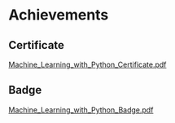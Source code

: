 

# Achievements
## Certificate
[Machine_Learning_with_Python_Certificate.pdf](https://prod-files-secure.s3.us-west-2.amazonaws.com/03e82b26-cccb-4906-bb56-adabcbdc0655/0f35a87e-0c16-48ac-af62-4e4cc34c6a19/Machine_Learning_with_Python_Certificate.pdf?X-Amz-Algorithm=AWS4-HMAC-SHA256&X-Amz-Content-Sha256=UNSIGNED-PAYLOAD&X-Amz-Credential=ASIAZI2LB4664R6Z3GMY%2F20250204%2Fus-west-2%2Fs3%2Faws4_request&X-Amz-Date=20250204T062048Z&X-Amz-Expires=3600&X-Amz-Security-Token=IQoJb3JpZ2luX2VjEA0aCXVzLXdlc3QtMiJHMEUCIQDWgQmZ7rexbU74xKyMX1nGi64yHqiRk1teqcs9ipk0cgIgcxqyKz3DC%2BAf%2FZFzYNLcZD1ASVu8y4D7kuLgU5OlefMq%2FwMIJhAAGgw2Mzc0MjMxODM4MDUiDNYkWKXutigi0GYDIyrcA9iiuo6k2g7L%2FmnVBlbP9geiAh9SiLYIvhhsHysGJ1IfXSLFeaPQbKO79HpBg6rahk6E469wLLEM7LcK4cCkNC1x2f1Yf9MNi5ze3%2Bxinn3kKmZHNubdqFGT5M1O96JLJY7YmM%2B9AKezVFP2rijAeJvF%2Fp9%2BLL0cELubOBurAsy7NY1FHD0RevCceZLSURMo0AAvZhPWpDZdni1k0ZCvJlgF67Z9OT%2F40AFr418gQGC353ZWfDkvv99XloQogR7eskUE%2F7BNG1nqsYFl5i%2BmO4sX8pKAKFm4xTCp3ndh6ddW%2BfPPb67pabRnnWA6lGemaxppkIm6vN%2BfqcmaRNOy0AzpBwqCQA%2FVaua0aS%2FyNhxdqH7uJBJUdDRmtdTTqdgMYDy1bcp4iamIFPh%2FoZNVQIAZR3DFjltvQ31NJChtPH7IuCN9%2BoQ1rCQBX%2BP8NYgwe1ZOz7oDZZrlFbsj0gMf%2BazPDowolq5KgdPELKQNKgRto%2FjiFuzRH%2FAdbcF1otnOUE5SUHtUbLMCibWfP6k%2FTdGhnvfUfirIUSA%2Br%2B8%2BA%2FJODiu6FqqlcFnPuJKHNJk5d5YzREJ79m%2FURd9Y1HRkMvGifAexsG%2By2TDROaKMGKtva8H1TfLsIgQiEt%2FTMMm%2Bhr0GOqUBTzBtuz74JIzmnkL3%2BiPkfPjeFR9%2Fj5OTjMpDdMeovaVA03XW2iq1%2FekMikRRiFhxnAiM%2FrWkaQZW4lhycYvnNEQksjEc5byyEnUbsB1%2B081W7552LjZXWyiuNZcXPLJxNKaBH7PIszEAJOxD0Cb0BDKPgQBdTlvyEiIf2DLPg38Cvi%2FXX1n67ez4k233X0Pue1bvaAd3evVBPnlDdDktF2CSzDSS&X-Amz-Signature=0a51558889e2ab553adff94aff867edad81e29a34fe89e5dda958bc7a2de7458&X-Amz-SignedHeaders=host&x-id=GetObject)
## Badge
[Machine_Learning_with_Python_Badge.pdf](https://prod-files-secure.s3.us-west-2.amazonaws.com/03e82b26-cccb-4906-bb56-adabcbdc0655/ff622a22-73d6-44e3-9c7b-e89a8e61b7aa/Machine_Learning_with_Python_Badge.pdf?X-Amz-Algorithm=AWS4-HMAC-SHA256&X-Amz-Content-Sha256=UNSIGNED-PAYLOAD&X-Amz-Credential=ASIAZI2LB4664R6Z3GMY%2F20250204%2Fus-west-2%2Fs3%2Faws4_request&X-Amz-Date=20250204T062048Z&X-Amz-Expires=3600&X-Amz-Security-Token=IQoJb3JpZ2luX2VjEA0aCXVzLXdlc3QtMiJHMEUCIQDWgQmZ7rexbU74xKyMX1nGi64yHqiRk1teqcs9ipk0cgIgcxqyKz3DC%2BAf%2FZFzYNLcZD1ASVu8y4D7kuLgU5OlefMq%2FwMIJhAAGgw2Mzc0MjMxODM4MDUiDNYkWKXutigi0GYDIyrcA9iiuo6k2g7L%2FmnVBlbP9geiAh9SiLYIvhhsHysGJ1IfXSLFeaPQbKO79HpBg6rahk6E469wLLEM7LcK4cCkNC1x2f1Yf9MNi5ze3%2Bxinn3kKmZHNubdqFGT5M1O96JLJY7YmM%2B9AKezVFP2rijAeJvF%2Fp9%2BLL0cELubOBurAsy7NY1FHD0RevCceZLSURMo0AAvZhPWpDZdni1k0ZCvJlgF67Z9OT%2F40AFr418gQGC353ZWfDkvv99XloQogR7eskUE%2F7BNG1nqsYFl5i%2BmO4sX8pKAKFm4xTCp3ndh6ddW%2BfPPb67pabRnnWA6lGemaxppkIm6vN%2BfqcmaRNOy0AzpBwqCQA%2FVaua0aS%2FyNhxdqH7uJBJUdDRmtdTTqdgMYDy1bcp4iamIFPh%2FoZNVQIAZR3DFjltvQ31NJChtPH7IuCN9%2BoQ1rCQBX%2BP8NYgwe1ZOz7oDZZrlFbsj0gMf%2BazPDowolq5KgdPELKQNKgRto%2FjiFuzRH%2FAdbcF1otnOUE5SUHtUbLMCibWfP6k%2FTdGhnvfUfirIUSA%2Br%2B8%2BA%2FJODiu6FqqlcFnPuJKHNJk5d5YzREJ79m%2FURd9Y1HRkMvGifAexsG%2By2TDROaKMGKtva8H1TfLsIgQiEt%2FTMMm%2Bhr0GOqUBTzBtuz74JIzmnkL3%2BiPkfPjeFR9%2Fj5OTjMpDdMeovaVA03XW2iq1%2FekMikRRiFhxnAiM%2FrWkaQZW4lhycYvnNEQksjEc5byyEnUbsB1%2B081W7552LjZXWyiuNZcXPLJxNKaBH7PIszEAJOxD0Cb0BDKPgQBdTlvyEiIf2DLPg38Cvi%2FXX1n67ez4k233X0Pue1bvaAd3evVBPnlDdDktF2CSzDSS&X-Amz-Signature=5d775274d4d1c6e4e087c7e7fa594e4841dd229605f085eae188971c926d5aac&X-Amz-SignedHeaders=host&x-id=GetObject)